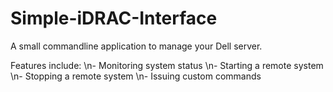 # Simple-iDRAC-Interface
A small commandline application to manage your Dell server.

Features include:
	\n- Monitoring system status
	\n- Starting a remote system
	\n- Stopping a remote system
	\n- Issuing custom commands
